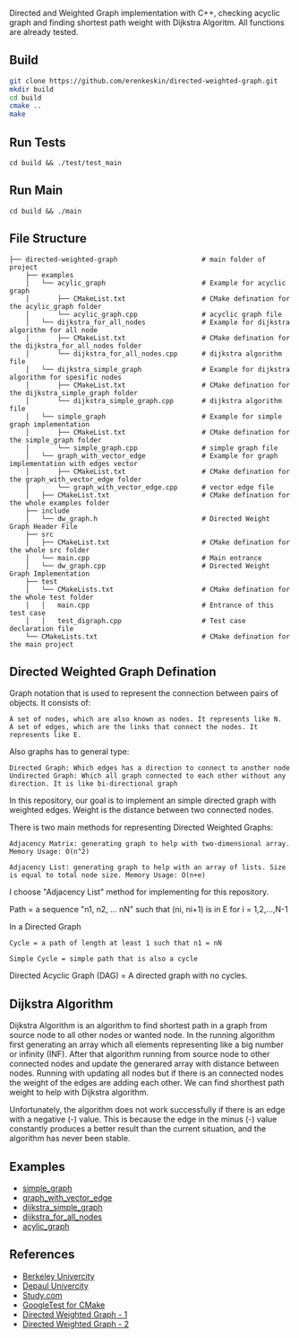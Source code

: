 Directed and Weighted Graph implementation with C++, checking acyclic graph and finding shortest path weight with Dijkstra Algoritm. All functions are already tested.

## Build

```bash
git clone https://github.com/erenkeskin/directed-weighted-graph.git
mkdir build
cd build
cmake ..
make
```
## Run Tests
~~~
cd build && ./test/test_main
~~~

## Run Main
~~~
cd build && ./main
~~~

## File Structure

    ├── directed-weighted-graph                     # main folder of project
        ├── examples
        │   └── acylic_graph                        # Example for acyclic graph
        │       ├── CMakeList.txt                   # CMake defination for the acylic_graph folder  
        │       └── acylic_graph.cpp                # acyclic graph file    
        │   └── dijkstra_for_all_nodes              # Example for dijkstra algorithm for all node
        │       ├── CMakeList.txt                   # CMake defination for the dijkstra_for_all_nodes folder 
        │       └── dijkstra_for_all_nodes.cpp      # dijkstra algorithm file    
        │   └── dijkstra_simple_graph               # Example for dijkstra algorithm for spesific nodes 
        │       ├── CMakeList.txt                   # CMake defination for the dijkstra_simple_graph folder
        │       └── dijkstra_simple_graph.cpp       # dijkstra algorithm file  
        │   └── simple_graph                        # Example for simple graph implementation
        │       ├── CMakeList.txt                   # CMake defination for the simple_graph folder
        │       └── simple_graph.cpp                # simple graph file    
        │   └── graph_with_vector_edge              # Example for graph implementation with edges vector
        │       ├── CMakeList.txt                   # CMake defination for the graph_with_vector_edge folder
        │       └── graph_with_vector_edge.cpp      # vector edge file
        │   ├── CMakeList.txt                       # CMake defination for the whole examples folder    
        ├── include
        │   └── dw_graph.h                          # Directed Weight Graph Header File              
        ├── src
        │   ├── CMakeList.txt                       # CMake defination for the whole src folder
        │   └── main.cpp                            # Main entrance
        │   └── dw_graph.cpp                        # Directed Weight Graph Implementation
        ├── test                
        │   └── CMakeLists.txt                      # CMake defination for the whole test folder
        │   │   main.cpp                            # Entrance of this test case
        │   │   test_digraph.cpp                    # Test case declaration file 
        └── CMakeLists.txt                          # CMake defination for the main project

## Directed Weighted Graph Defination
Graph notation that is used to represent the connection between pairs of objects. It consists of:

    A set of nodes, which are also known as nodes. It represents like N.
    A set of edges, which are the links that connect the nodes. It represents like E.

Also graphs has to general type:

    Directed Graph: Which edges has a direction to connect to another node
    Undirected Graph: Which all graph connected to each other without any direction. It is like bi-directional graph

In this repository, our goal is to implement an simple directed graph with weighted edges. Weight is the distance between two connected nodes.

There is two main methods for representing Directed Weighted Graphs:
    
    Adjacency Matrix: generating graph to help with two-dimensional array. Memory Usage: O(n^2)

    Adjacency List: generating graph to help with an array of lists. Size is equal to total node size. Memory Usage: O(n+e)

I choose "Adjacency List" method for implementing for this repository.

Path = a sequence "n1, n2, ... nN" such that (ni, ni+1) is in E for i = 1,2,...,N-1

In a Directed Graph

    Cycle = a path of length at least 1 such that n1 = nN

    Simple Cycle = simple path that is also a cycle

Directed Acyclic Graph (DAG) = A directed graph with no cycles.


## Dijkstra Algorithm
Dijkstra Algorithm is an algorithm to find shortest path in a graph from source node to all other nodes or wanted node. In the running algorithm first generating an array which all elements representing like a big number or infinity (INF). After that algorithm running from source node to other connected nodes and update the generared array with distance between nodes. Running with updating all nodes but if there is an connected nodes the weight of the edges are adding each other. We can find shorthest path weight to help with Dijkstra algorithm.

Unfortunately, the algorithm does not work successfully if there is an edge with a negative (-) value. This is because the edge in the minus (-) value constantly produces a better result than the current situation, and the algorithm has never been stable.

## Examples
- [simple_graph]
- [graph_with_vector_edge]
- [dijkstra_simple_graph]
- [dijkstra_for_all_nodes]
- [acylic_graph]

## References
- [Berkeley Univercity]
- [Depaul Univercity]
- [Study.com]
- [GoogleTest for CMake]
- [Directed Weighted Graph - 1]
- [Directed Weighted Graph - 2]

[simple_graph]: <https://github.com/erenkeskin/directed-weighted-graph/examples/simple_graph>
[graph_with_vector_edge]: <https://github.com/erenkeskin/directed-weighted-graph/examples/graph_with_vector_edge>
[dijkstra_simple_graph]: <https://github.com/erenkeskin/directed-weighted-graph/examples/dijkstra_simple_graph>
[dijkstra_for_all_nodes]: <https://github.com/erenkeskin/directed-weighted-graph/examples/dijkstra_for_all_nodes>
[acylic_graph]: <https://github.com/erenkeskin/directed-weighted-graph/examples/acylic_graph>

[Berkeley Univercity]: <https://people.eecs.berkeley.edu/~nirkhe/cs38notes/graph.pdf>
[Depaul Univercity]: <https://condor.depaul.edu/glancast/393class/docs/lecMay25.html>
[Study.com]: <https://study.com/academy/lesson/weighted-graphs-implementation-dijkstra-algorithm.html>
[GoogleTest for CMake]: <https://github.com/YouYue123/GoogleTest-With-CMake>
[Directed Weighted Graph - 1]: <https://www.grasshopper3d.com/forum/topics/adjacency-matrix-to-a-weighted-directed-graph>
[Directed Weighted Graph - 2]: <https://algorithms.tutorialhorizon.com/weighted-graph-implementation-java/>